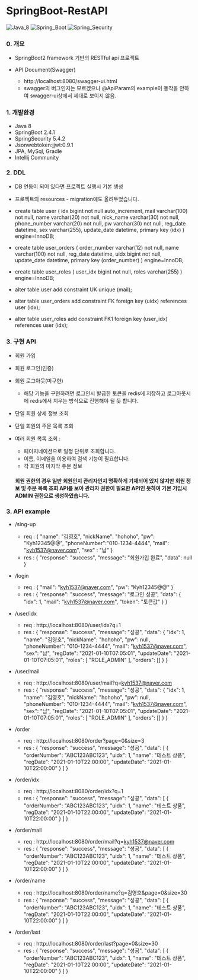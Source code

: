 # SpringBoot-RestAPI

![Java_8](https://img.shields.io/badge/java-v1.8-red?logo=java)
![Spring_Boot](https://img.shields.io/badge/Spring_Boot-v2.4.1-green.svg?logo=spring)
![Spring_Security](https://img.shields.io/badge/Spring_Security-v5.4.2-green.svg?logo=spring)

### 0. 개요
- SpringBoot2 framework 기반의 RESTful api 프로젝트

- API Document(Swagger)
    - http://localhost:8080/swagger-ui.html
    - swagger의 버그인지는 모르겠으나 @ApiParam의 example이 동작을 안하여 swagger-ui상에서 제대로 보이지 않음.

### 1. 개발환경
- Java 8
- SpringBoot 2.4.1
- SpringSecurity 5.4.2
- Jsonwebtoken:jjwt:0.9.1
- JPA, MySql, Gradle
- Intellij Community

### 2. DDL
- DB 연동이 되어 있다면 프로젝트 실행시 기본 생성
- 프로젝트의 resources - migration에도 올려두었습니다.

- create table user (
       idx bigint not null auto_increment,
        mail varchar(100) not null,
        name varchar(20) not null,
        nick_name varchar(30) not null,
        phone_number varchar(20) not null,
        pw varchar(30) not null,
        reg_date datetime,
        sex varchar(255),
        update_date datetime,
        primary key (idx)
    ) engine=InnoDB;
    
- create table user_orders (
       order_number varchar(12) not null,
        name varchar(100) not null,
        reg_date datetime,
        uidx bigint not null,
        update_date datetime,
        primary key (order_number)
    ) engine=InnoDB;
    
- create table user_roles (
       user_idx bigint not null,
        roles varchar(255)
    ) engine=InnoDB;
    
       
- alter table user add constraint UK unique (mail);

- alter table user_orders 
       add constraint FK
       foreign key (uidx) 
       references user (idx);

- alter table user_roles 
       add constraint FK1
       foreign key (user_idx) 
       references user (idx);
       
 ### 3. 구현 API
- 회원 가입
- 회원 로그인(인증)
- 회원 로그아웃(미구현)
  - 해당 기능을 구현하려면 로그인시 발급한 토큰을 redis에 저장하고 로그아웃시에 redis에서 지우는 방식으로 진행해야 될 듯 합니다.
- 단일 회원 상세 정보 조회
- 단일 회원의 주문 목록 조회
- 여러 회원 목록 조회 :
    - 페이지네이션으로 일정 단위로 조회합니다.
    - 이름, 이메일을 이용하여 검색 기능이 필요합니다.
    - 각 회원의 마지막 주문 정보
    
  #### 회원 권한의 경우 일반 회원인지 관리자인지 명확하게 기재되어 있지 않지만 회원 정보 및 주문 목록 조회 API를 보아 관리자 권한이 필요한 API인 듯하여 기본 가입시 ADMIN 권한으로 생성하였습니다.
  
 ### 3. API example
 - /sing-up
   - req : {
    "name": "김영호",
    "nickName": "hohoho",
    "pw": "Kyh12345@@",
    "phoneNumber":"010-1234-4444",
    "mail": "kyh1537@naver.com",
    "sex" : "남"
      }
   - res : {
    "response": "success",
    "message": "회원가입 완료",
    "data": null
      }
      
  - /login
    - req : {
        "mail": "kyh1537@naver.com",
        "pw": "Kyh12345@@"
        }
    - res : {
        "response": "success",
        "message": "로그인 성공",
        "data": {
            "idx": 1,
            "mail": "kyh1537@naver.com",
            "token": "토큰값"
         }
      }
      
  - /user/idx
     - req : http://localhost:8080/user/idx?q=1
     - res : {
        "response": "success",
        "message": "성공",
        "data": {
            "idx": 1,
            "name": "김영호",
            "nickName": "hohoho",
            "pw": null,
            "phoneNumber": "010-1234-4444",
            "mail": "kyh1537@naver.com",
            "sex": "남",
            "regDate": "2021-01-10T07:05:01",
            "updateDate": "2021-01-10T07:05:01",
            "roles": [
                "ROLE_ADMIN"
            ],
            "orders": []
        }
    }
    
  - /user/mail
    - req : http://localhost:8080/user/mail?q=kyh1537@naver.com
    - res : {
        "response": "success",
        "message": "성공",
        "data": {
            "idx": 1,
            "name": "김영호",
            "nickName": "hohoho",
            "pw": null,
            "phoneNumber": "010-1234-4444",
            "mail": "kyh1537@naver.com",
            "sex": "남",
            "regDate": "2021-01-10T07:05:01",
            "updateDate": "2021-01-10T07:05:01",
            "roles": [
                "ROLE_ADMIN"
            ],
            "orders": []
        }
    }
    
- /order
   - req : http://localhost:8080/order?page=0&size=3
   - res : {
            "response": "success",
            "message": "성공",
            "data": [
            {
                "orderNumber": "ABC123ABC123",
                "uidx": 1,
                "name": "테스트 상품",
                "regDate": "2021-01-10T22:00:00",
                "updateDate": "2021-01-10T22:00:00"
            }
            ]
           }
 - /order/idx
    - req : http://localhost:8080/order/idx?q=1
    - res : {
    "response": "success",
    "message": "성공",
    "data": [
        {
            "orderNumber": "ABC123ABC123",
            "uidx": 1,
            "name": "테스트 상품",
            "regDate": "2021-01-10T22:00:00",
            "updateDate": "2021-01-10T22:00:00"
        }
    ]
}
 - /order/mail
    - req : http://localhost:8080/order/mail?q=kyh1537@naver.com
    - res : {
    "response": "success",
    "message": "성공",
    "data": [
        {
            "orderNumber": "ABC123ABC123",
            "uidx": 1,
            "name": "테스트 상품",
            "regDate": "2021-01-10T22:00:00",
            "updateDate": "2021-01-10T22:00:00"
        }
    ]
}
 - /order/name
    - req : http://localhost:8080/order/name?q=김영호&page=0&size=30
    - res : {
    "response": "success",
    "message": "성공",
    "data": [
        {
            "orderNumber": "ABC123ABC123",
            "uidx": 1,
            "name": "테스트 상품",
            "regDate": "2021-01-10T22:00:00",
            "updateDate": "2021-01-10T22:00:00"
        }
    ]
}   
  - /order/last
      - req : http://localhost:8080/order/last?page=0&size=30
      - res : {
    "response": "success",
    "message": "성공",
    "data": [
        {
            "orderNumber": "ABC123ABC123",
            "uidx": 1,
            "name": "테스트 상품",
            "regDate": "2021-01-10T22:00:00",
            "updateDate": "2021-01-10T22:00:00"
        }
    ]
}
    

